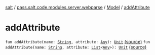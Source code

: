 [salt](../../index.md) / [pass.salt.code.modules.server.webparse](../index.md) / [Model](index.md) / [addAttribute](./add-attribute.md)

# addAttribute

`fun addAttribute(name: `[`String`](https://kotlinlang.org/api/latest/jvm/stdlib/kotlin/-string/index.html)`, attribute: `[`Any`](https://kotlinlang.org/api/latest/jvm/stdlib/kotlin/-any/index.html)`): `[`Unit`](https://kotlinlang.org/api/latest/jvm/stdlib/kotlin/-unit/index.html) [(source)](https://github.com/kurbaniec-tgm/salt/tree/master/code/modules/server/webparse/Model.kt#L9)
`fun addAttribute(name: `[`String`](https://kotlinlang.org/api/latest/jvm/stdlib/kotlin/-string/index.html)`, attribute: `[`List`](https://kotlinlang.org/api/latest/jvm/stdlib/kotlin.collections/-list/index.html)`<`[`Any`](https://kotlinlang.org/api/latest/jvm/stdlib/kotlin/-any/index.html)`>): `[`Unit`](https://kotlinlang.org/api/latest/jvm/stdlib/kotlin/-unit/index.html) [(source)](https://github.com/kurbaniec-tgm/salt/tree/master/code/modules/server/webparse/Model.kt#L13)